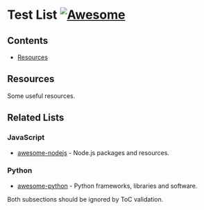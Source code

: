 # Test List [![Awesome](https://awesome.re/badge.svg)](https://awesome.re)

## Contents

- [Resources](#resources)

## Resources

Some useful resources.

## Related Lists

### JavaScript

- [awesome-nodejs](https://github.com/sindresorhus/awesome-nodejs) - Node.js packages and resources.

### Python

- [awesome-python](https://github.com/vinta/awesome-python) - Python frameworks, libraries and software.

Both subsections should be ignored by ToC validation.